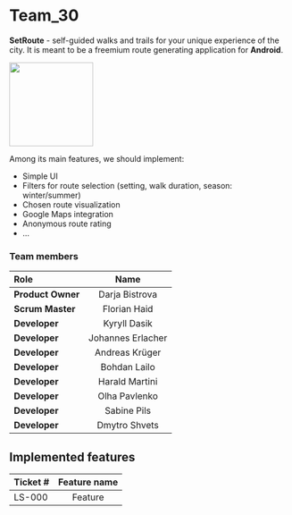 # Team_30

**SetRoute** - self-guided walks and trails for your unique experience of the city. It is meant to be a freemium route generating application for **Android**.

<img src="https://i.postimg.cc/T37c0dym/pic-route.jpg" width="150">

Among its main features, we should implement:
  
  * Simple UI
  * Filters for route selection (setting, walk duration, season: winter/summer)
  * Chosen route visualization
  * Google Maps integration
  * Anonymous route rating
  * ...

### Team members

| Role             | Name                  | 
| :---             |    :----:             |
| **Product Owner**|   Darja Bistrova      |
| **Scrum Master** |   Florian Haid        |
| **Developer**    | Kyryll Dasik          |
| **Developer**    | Johannes Erlacher     |
| **Developer**    | Andreas Krüger        |
| **Developer**    | Bohdan Lailo          |
| **Developer**    | Harald Martini        |
| **Developer**    | Olha Pavlenko         |
| **Developer**    | Sabine Pils           |
| **Developer**    | Dmytro Shvets         |

## Implemented features
| Ticket #     | Feature name| 
| :---         |    :----:   |
| LS-000       |    Feature  |

